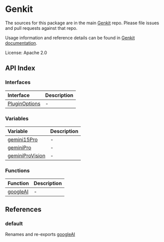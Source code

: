 # Genkit

The sources for this package are in the main [Genkit](https://github.com/firebase/genkit) repo. Please file issues and pull requests against that repo.

Usage information and reference details can be found in [Genkit documentation](https://firebase.google.com/docs/genkit).

License: Apache 2.0

## API Index

### Interfaces

| Interface | Description |
| :------ | :------ |
| [PluginOptions](interfaces/PluginOptions.md) | - |

### Variables

| Variable | Description |
| :------ | :------ |
| [gemini15Pro](variables/gemini15Pro.md) | - |
| [geminiPro](variables/geminiPro.md) | - |
| [geminiProVision](variables/geminiProVision.md) | - |

### Functions

| Function | Description |
| :------ | :------ |
| [googleAI](functions/googleAI.md) | - |

## References

### default

Renames and re-exports [googleAI](functions/googleAI.md)
